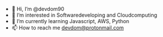 - 👋 Hi, I’m @devdom90
- 👀 I’m interested in Softwaredeveloping and Cloudcomputing
- 🌱 I’m currently learning Javascript, AWS, Python
- 📫 How to reach me devdom@protonmail.com

